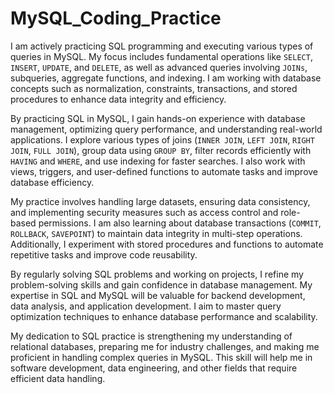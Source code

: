 # MySQL_Coding_Practice

I am actively practicing SQL programming and executing various types of queries in MySQL. My focus includes fundamental operations like `SELECT`, `INSERT`, `UPDATE`, and `DELETE`, as well as advanced queries involving `JOINs`, subqueries, aggregate functions, and indexing. I am working with database concepts such as normalization, constraints, transactions, and stored procedures to enhance data integrity and efficiency.  

By practicing SQL in MySQL, I gain hands-on experience with database management, optimizing query performance, and understanding real-world applications. I explore various types of joins (`INNER JOIN`, `LEFT JOIN`, `RIGHT JOIN`, `FULL JOIN`), group data using `GROUP BY`, filter records efficiently with `HAVING` and `WHERE`, and use indexing for faster searches. I also work with views, triggers, and user-defined functions to automate tasks and improve database efficiency.  

My practice involves handling large datasets, ensuring data consistency, and implementing security measures such as access control and role-based permissions. I am also learning about database transactions (`COMMIT`, `ROLLBACK`, `SAVEPOINT`) to maintain data integrity in multi-step operations. Additionally, I experiment with stored procedures and functions to automate repetitive tasks and improve code reusability.  

By regularly solving SQL problems and working on projects, I refine my problem-solving skills and gain confidence in database management. My expertise in SQL and MySQL will be valuable for backend development, data analysis, and application development. I aim to master query optimization techniques to enhance database performance and scalability.  

My dedication to SQL practice is strengthening my understanding of relational databases, preparing me for industry challenges, and making me proficient in handling complex queries in MySQL. This skill will help me in software development, data engineering, and other fields that require efficient data handling.